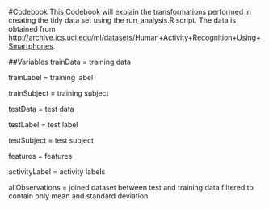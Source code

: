 #Codebook
This Codebook will explain the transformations performed in creating the tidy data set using the run_analysis.R script.
The data is obtained from http://archive.ics.uci.edu/ml/datasets/Human+Activity+Recognition+Using+Smartphones.

##Variables
trainData = training data

trainLabel = training label

trainSubject = training subject

testData = test data

testLabel = test label

testSubject = test subject

features = features

activityLabel = activity labels

allObservations = joined dataset between test and training data filtered to contain only mean and standard deviation
